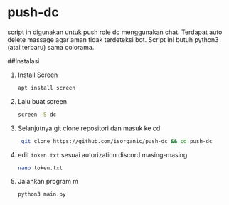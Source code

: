 # push-dc
script in digunakan untuk push role dc menggunakan chat. Terdapat auto delete massage agar aman tidak terdeteksi bot. Script ini butuh python3 (atai terbaru)  sama colorama. 

##Instalasi
1. Install Screen
    ```bash
   apt install screen
2. Lalu buat screen
   ```bash
   screen -S dc
3. Selanjutnya git clone repositori dan masuk ke cd
   ```bash
    git clone https://github.com/isorganic/push-dc && cd push-dc
4. edit ```token.txt``` sesuai autorization discord masing-masing
   ```bash
   nano token.txt
6. Jalankan program m
   ```bash
   python3 main.py
  
